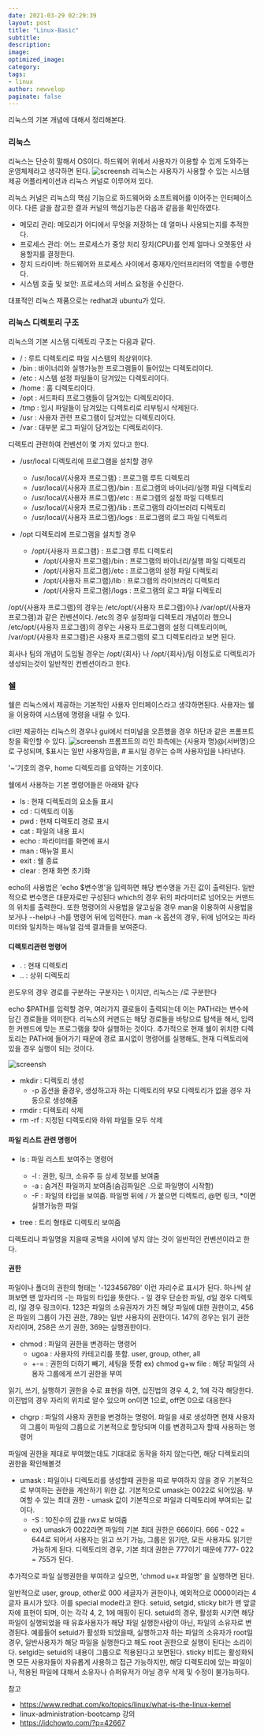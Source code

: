 ```yaml
---
date: 2021-03-29 02:29:39
layout: post
title: "Linux-Basic"
subtitle:
description:
image:
optimized_image:
category:
tags:
- linux
author: newvelop
paginate: false
---
```

리눅스의 기본 개념에 대해서 정리해본다.

### 리눅스
리눅스는 단순히 말해서 OS이다. 하드웨어 위에서 사용자가 이용할 수 있게 도와주는 운영체제라고 생각하면 된다. 
  ![screensh](../assets/img/2021-03-28-Linux---Basic(1)/linux-architecture.png)
리눅스는 사용자가 사용할 수 있는 시스템 제공 어플리케이션과 리눅스 커널로 이루어져 있다.

리눅스 커널은 리눅스의 핵심 기능으로 하드웨어와 소프트웨어를 이어주는 인터페이스이다. 다른 글을 참고한 결과 커널의 핵심기능은 다음과 같음을 확인하였다.

- 메모리 관리: 메모리가 어디에서 무엇을 저장하는 데 얼마나 사용되는지를 추적한다.
- 프로세스 관리: 어느 프로세스가 중앙 처리 장치(CPU)를 언제 얼마나 오랫동안 사용할지를 결정한다.
- 장치 드라이버: 하드웨어와 프로세스 사이에서 중재자/인터프리터의 역할을 수행한다.
- 시스템 호출 및 보안: 프로세스의 서비스 요청을 수신한다.

대표적인 리눅스 제품으로는 redhat과 ubuntu가 있다. 

### 리눅스 디렉토리 구조
리눅스의 기본 시스템 디렉토리 구조는 다음과 같다.

- / : 루트 디렉토리로 파일 시스템의 최상위이다.
- /bin : 바이너리와 실행가능한 프로그램들이 들어있는 디렉토리이다.
- /etc : 시스템 설정 파일들이 담겨있는 디렉토리이다.
- /home : 홈 디렉토리이다.
- /opt : 서드파티 프로그램들이 담겨있는 디렉토리이다.
- /tmp : 임시 파일들이 담겨있는 디렉토리로 리부팅시 삭제된다.
- /usr : 사용자 관련 프로그램이 담겨있는 디렉토리이다.
- /var : 대부분 로그 파일이 담겨있는 디렉토리이다.

디렉토리 관련하여 컨벤션이 몇 가지 있다고 한다.

- /usr/local 디렉토리에 프로그램을 설치할 경우
  - /usr/local/{사용자 프로그램} : 프로그램 루트 디렉토리
  - /usr/local/{사용자 프로그램}/bin : 프로그램의 바이너리/실행 파일 디렉토리
  - /usr/local/{사용자 프로그램}/etc : 프로그램의 설정 파일 디렉토리
  - /usr/local/{사용자 프로그램}/lib : 프로그램의 라이브러리 디렉토리
  - /usr/local/{사용자 프로그램}/logs : 프로그램의 로그 파일 디렉토리

- /opt 디렉토리에 프로그램을 설치할 경우
  - /opt/{사용자 프로그램} : 프로그램 루트 디렉토리
    - /opt/{사용자 프로그램}/bin : 프로그램의 바이너리/실행 파일 디렉토리
    - /opt/{사용자 프로그램}/etc : 프로그램의 설정 파일 디렉토리
    - /opt/{사용자 프로그램}/lib : 프로그램의 라이브러리 디렉토리
    - /opt/{사용자 프로그램}/logs : 프로그램의 로그 파일 디렉토리

/opt/{사용자 프로그램}의 경우는 /etc/opt/{사용자 프로그램}이나 /var/opt/{사용자 프로그램}과 같은 컨벤션이다. /etc의 경우 설정파일 디렉토리 개념이라 했으니 /etc/opt/{사용자 프로그램}의 경우는 사용자 프로그램의 설정 디렉토리이며, /var/opt/{사용자 프로그램}은 사용자 프로그램의 로그 디렉토리라고 보면 된다.

회사나 팀의 개념이 도입될 경우는 /opt/{회사} 나 /opt/{회사}/팀 이정도로 디렉토리가 생성되는것이 일반적인 컨벤션이라고 한다.

### 쉘
쉘은 리눅스에서 제공하는 기본적인 사용자 인터페이스라고 생각하면된다. 사용자는 쉘을 이용하여 시스템에 명령을 내릴 수 있다.

cli만 제공하는 리눅스의 경우나 gui에서 터미널을 오픈했을 경우 하단과 같은 프롬프트 창을 확인할 수 있다.
![screensh](../assets/img/2021-03-28-Linux---Basic(1)/linux-prompt.png)
프롬프트의 라인 좌측에는 {사용자 명}@{서버명}으로 구성되며, $표시는 일반 사용자임을, # 표시일 경우는 슈퍼 사용자임을 나타낸다.

'~'기호의 경우, home 디렉토리를 요약하는 기호이다.

쉘에서 사용하는 기본 명령어들은 아래와 같다
- ls : 현재 디렉토리의 요소들 표시
- cd : 디렉토리 이동
- pwd : 현재 디렉토리 경로 표시
- cat : 파일의 내용 표시
- echo : 파라미터를 화면에 표시
- man : 매뉴얼 표시
- exit : 쉘 종료
- clear : 현재 화면 초기화

echo의 사용법은 'echo $변수명'을 입력하면 해당 변수명을 가진 값이 출력된다. 일반적으로 변수명은 대문자로만 구성된다
which의 경우 뒤의 파라미터로 넘어오는 커맨드의 위치를 출력한다.
또한 명령어의 사용법을 알고싶을 경우 man을 이용하여 사용법을 보거나 --help나 -h를 명령어 뒤에 입력한다. 
man -k 옵션의 경우, 뒤에 넘어오는 파라미터와 일치하는 매뉴얼 검색 결과들을 보여준다.

#### 디렉토리관련 명령어
- . : 현재 디렉토리
- .. : 상위 디렉토리

윈도우의 경우 경로를 구분하는 구분자는 \ 이지만, 리눅스는 /로 구분한다

echo $PATH를 입력할 경우, 여러가지 결로들이 출력되는데 이는 PATH라는 변수에 담긴 경로들을 의미한다. 리눅스의 커맨드는 해당 경로들을 바탕으로 탐색을 해서, 입력한 커맨드에 맞는 프로그램을 찾아 실행하는 것이다. 추가적으로 현재 쉘이 위치한 디렉토리는 PATH에 들어가기 때문에 경로 표시없이 명령어를 실행해도, 현재 디렉토리에 있을 경우 실행이 되는 것이다.

![screensh](../assets/img/2021-03-28-Linux---Basic(1)/echo-path.png)

- mkdir : 디렉토리 생성
  - -p 옵션을 줄경우, 생성하고자 하는 디렉토리의 부모 디렉토리가 없을 경우 자동으로 생성해줌
- rmdir : 디렉토리 삭제
- rm -rf : 지정된 디렉토리와 하위 파일들 모두 삭제

#### 파일 리스트 관련 명령어
- ls : 파일 리스트 보여주는 명령어
  - -l : 권한, 링크, 소유주 등 상세 정보를 보여줌
  - -a : 숨겨진 파일까지 보여줌(숨김파일은 .으로 파일명이 시작함)
  - -F : 파일의 타입을 보여줌. 파일명 뒤에 / 가 붙으면 디렉토리, @면 링크, *이면 실행가능한 파일

- tree : 트리 형태로 디렉토리 보여줌

디렉토리나 파일명을 지을때 공백을 사이에 넣지 않는 것이 일반적인 컨벤션이라고 한다.

#### 권한
파일이나 폴더의 권한의 형태는 '-123456789' 이런 자리수로 표시가 된다. 하나씩 살펴보면 맨 앞자리의 -는 파일의 타입을 뜻한다. - 일 경우 단순한 파일, d일 경우 디렉토리, l일 경우 링크이다. 123은 파일의 소유권자가 가진 해당 파일에 대한 권한이고, 456은 파일의 그룹이 가진 권한, 789는 일반 사용자의 권한이다. 147의 경우는 읽기 권한 자리이며, 258은 쓰기 권한, 369는 실행권한이다.

- chmod : 파일의 권한을 변경하는 명령어
  - ugoa : 사용자의 카테고리를 뜻함. user, group, other, all
  - +-= : 권한의 더하기 빼기, 세팅을 뜻함
ex) chmod g+w file : 해당 파일의 사용자 그룹에게 쓰기 권한을 부여

읽기, 쓰기, 실행하기 권한을 수로 표현을 하면, 십진법의 경우 4, 2, 1에 각각 해당한다. 이진법의 경우 자리의 위치로 알수 있으며 on이면 1으로, off면 0으로 대응한다

- chgrp : 파일의 사용자 권한을 변경하는 명령어. 파일을 새로 생성하면 현재 사용자의 그룹이 파일의 그룹으로 기본적으로 할당되며 이를 변경하고자 할때 사용하는 명령어

파일에 권한을 제대로 부여했는데도 기대대로 동작을 하지 않는다면, 해당 디렉토리의 권한을 확인해볼것

- umask : 파일이나 디렉토리를 생성할때 권한을 따로 부여하지 않을 경우 기본적으로 부여하는 권한을 계산하기 위한 값. 기본적으로 umask는 0022로 되어있음. 부여할 수 있는 최대 권한 - umask 값이 기본적으로 파일과 디렉토리에 부여되는 값이다.
  - -S : 10진수의 값을 rwx로 보여줌
  - ex) umask가 0022라면 파일의 기본 최대 권한은 666이다. 666 - 022 = 644로 되어서 사용자는 읽고 쓰기 가능, 그룹은 읽기만, 모든 사용자도 읽기만 가능하게 된다. 디렉토리의 경우, 기본 최대 권한은 777이기 때문에 777- 022 = 755가 된다.

추가적으로 파일 실행권한을 부여하고 싶으면, 'chmod u+x 파일명' 을 실행하면 된다.

일반적으로 user, group, other로 000 세글자가 권한이나, 예외적으로 0000이라는 4글자 표시가 있다. 이를 special mode라고 한다.
setuid, setgid, sticky bit가 맨 앞글자에 표현이 되며, 이는 각각 4, 2, 1에 매핑이 된다. setuid의 경우, 활성화 시키면 해당 파일이 실행되었을 때 유효사용자가 해당 파일 실행한사람이 아닌, 파일의 소유자로 변경된다. 예를들어 setuid가 활성화 되었을때, 실행하고자 하는 파일의 소유자가 root일 경우, 일반사용자가 해당 파일을 실행한다고 해도 root 권한으로 실행이 된다는 소리이다. setgid는 setuid의 내용이 그룹으로 적용된다고 보면된다. sticky 비트는 활성화되면 모든 사용자들이 자유롭게 사용하고 접근 가능하지만, 해당 디렉토리에 있는 파일이나, 적용된 파일에 대해서 소유자나 슈퍼유저가 아닐 경우 삭제 및 수정이 불가능하다.



참고
- https://www.redhat.com/ko/topics/linux/what-is-the-linux-kernel
- linux-administration-bootcamp 강의
- https://idchowto.com/?p=42667